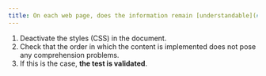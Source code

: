 ```yaml
---
title: On each web page, does the information remain [understandable](#understandable-reading-order) when the [style sheets](#style-sheet) are deactivated?
---
```


1. Deactivate the styles (CSS) in the document.
2. Check that the order in which the content is implemented does not pose any comprehension problems.
3. If this is the case, **the test is validated**.
